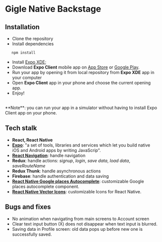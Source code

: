 # Gigle Native Backstage
## Installation
* Clone the repository
* Install dependencies
```javascript
   npm install
```
* Install [Expo XDE](https://docs.expo.io/versions/v27.0.0/introduction/installation);
* Download **Expo Client** mobile app on [App Store](https://itunes.apple.com/us/app/expo-client/id982107779?mt=8) or [Google Play](https://play.google.com/store/apps/details?id=host.exp.exponent&hl=en_US).
* Run your app by opening it from local repository from **Expo XDE** app in your computer
* Open **Expo Client** app in your phone and choose the current opening app.
* Enjoy!
<br>
**Note**: you can run your app in a simulator without having to install Expo Client app on your phone. 

## Tech stalk 
* **React, React Native**
* **[Expo](https://docs.expo.io/versions/v27.0.0/)**:  "a set of tools, libraries and services which let you build native iOS and Android apps by writing JavaScrip".
* **[React Navigation](https://reactnavigation.org/docs/en/getting-started.html)**: handle navigation
* **Redux**: handle actions: *signup*, *login*, *save data*, *load data*, *saveRouteName*
* **Redux Thunk**: handle asynchronous actions
* **Firebase**: handle authentication and data saving  
* **[React Native Google places Autocomplete](https://github.com/FaridSafi/react-native-google-places-autocomplete)**: customizable Google places autocomplete component. 
* **[React Native Vector Icons](https://github.com/oblador/react-native-vector-icons)**: customizable Icons for React Native.

## Bugs and fixes
* No animation when navigating from main screens to Account screen
* Clear text input button (X) does not disappear when text input is blurred. 
* Saving data in Profile screen: old data pops up before new one is successfully saved. 
